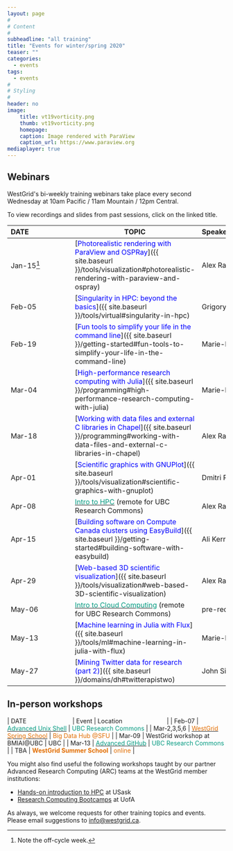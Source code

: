 ```yaml
---
layout: page
#
# Content
#
subheadline: "all training"
title: "Events for winter/spring 2020"
teaser: ""
categories:
  - events
tags:
  - events
#
# Styling
#
header: no
image:
    title: vt19vorticity.png
    thumb: vt19vorticity.png
    homepage:
    caption: Image rendered with ParaView
    caption_url: https://www.paraview.org
mediaplayer: true
---
```


<!-- For more information on each session, or to register, click on the links below. -->

<!-- ========================================================================================== -->

## Webinars

WestGrid's bi-weekly training webinars take place every second Wednesday at 10am Pacific / 11am Mountain
/ 12pm Central.

To view recordings and slides from past sessions, click on the linked title.

| DATE&nbsp;&nbsp;&nbsp;&nbsp;&nbsp;&nbsp;&nbsp;&nbsp;&nbsp;&nbsp;&nbsp;&nbsp;&nbsp;&nbsp;&nbsp;&nbsp;&nbsp;&nbsp;&nbsp;&nbsp;&nbsp; | TOPIC | Speaker&nbsp;&nbsp;&nbsp;&nbsp;&nbsp;&nbsp;&nbsp;&nbsp;&nbsp;&nbsp;&nbsp;&nbsp;&nbsp;&nbsp;&nbsp;&nbsp;&nbsp;&nbsp;&nbsp;&nbsp;&nbsp;&nbsp;&nbsp;&nbsp;&nbsp;&nbsp;&nbsp; |
| ------------- | --------------- | ----------------- |
| Jan-15[^1] | [<span style="color:blue">Photorealistic rendering with ParaView and OSPRay</span>]({{ site.baseurl }}/tools/visualization#photorealistic-rendering-with-paraview-and-ospray) | Alex Razoumov |
| Feb-05 | [<span style="color:blue">Singularity in HPC: beyond the basics</span>]({{ site.baseurl }}/tools/virtual#singularity-in-hpc) | Grigory Shamov |
| Feb-19 | [<span style="color:blue">Fun tools to simplify your life in the command line</span>]({{ site.baseurl }}/getting-started#fun-tools-to-simplify-your-life-in-the-command-line) | Marie-Hélène Burle |
| Mar-04 | [<span style="color:blue">High-performance research computing with Julia</span>]({{ site.baseurl }}/programming#high-performance-research-computing-with-julia) | Marie-Hélène Burle |
| Mar-18 | [<span style="color:blue">Working with data files and external C libraries in Chapel</span>]({{ site.baseurl }}/programming#working-with-data-files-and-external-c-libraries-in-chapel) | Alex Razoumov |
| Apr-01 | [<span style="color:blue">Scientific graphics with GNUPlot</span>]({{ site.baseurl }}/tools/visualization#scientific-graphics-with-gnuplot) | Dmitri Rozmanov |
| Apr-08 | [<span style="color:#049A80">Intro to HPC</span>](https://libcal.library.ubc.ca/calendar/vancouver/intro-hpc) (remote for UBC Research Commons) | Alex Razoumov |
| Apr-15 | [<span style="color:blue">Building software on Compute Canada clusters using EasyBuild</span>]({{ site.baseurl }}/getting-started#building-software-with-easybuild) | Ali Kerrache |
| Apr-29 | [<span style="color:blue">Web-based 3D scientific visualization</span>]({{ site.baseurl }}/tools/visualization#web-based-3D-scientific-visualization) | Alex Razoumov |
| May-06 | [<span style="color:#049A80">Intro to Cloud Computing</span>](https://libcal.library.ubc.ca/calendar/vancouver/intro-cc-cloud) (remote for UBC Research Commons) | pre-recorded |
| May-13 | [<span style="color:blue">Machine learning in Julia with Flux</span>]({{ site.baseurl }}/tools/ml#machine-learning-in-julia-with-flux) | Marie-Hélène Burle |
| May-27 | [<span style="color:blue">Mining Twitter data for research (part 2)</span>]({{ site.baseurl }}/domains/dh#twitterapistwo) | John Simpson |




[^1]: Note the off-cycle week.

<!-- John: Let's extend and finalize the Twitter workshop that I ran earlier. In particular I'll: -->
<!-- 1. Generalize what was shared previously so that they can grab even more content than before. -->
<!-- 2. Demonstrate how to use MongoDB as the backend repository for holding the data. -->
<!-- backup webinar: advanved Linux tools (Marie) -->

<!-- ========================================================================================== -->

## In-person workshops

| DATE&nbsp;&nbsp;&nbsp;&nbsp;&nbsp;&nbsp;&nbsp;&nbsp;&nbsp;&nbsp;&nbsp;&nbsp;&nbsp;&nbsp;&nbsp;&nbsp;&nbsp;&nbsp;&nbsp;&nbsp;&nbsp;&nbsp;&nbsp;&nbsp;&nbsp;&nbsp; | Event | Location&nbsp;&nbsp;&nbsp;&nbsp;&nbsp;&nbsp;&nbsp;&nbsp;&nbsp;&nbsp;&nbsp;&nbsp;&nbsp;&nbsp;&nbsp;&nbsp;&nbsp;&nbsp;&nbsp;&nbsp;&nbsp;&nbsp;&nbsp;&nbsp;&nbsp; |
| Feb-07 | [<span style="color:#049A80">Advanced Unix Shell</span>](https://libcal.library.ubc.ca/event/3540387) | <span style="color:#049A80">UBC Research Commons</span> |
| Mar-2,3,5,6 | [<span style="color:#E26D00">WestGrid Spring School</span>](https://www.eventbrite.ca/e/research-computing-workshops-simon-fraser-university-registration-88799572913) | <span style="color:#E26D00">Big Data Hub @SFU</span> |
| Mar-09 | WestGrid workshop at BMIAI@UBC | UBC |
| Mar-13 | [<span style="color:#049A80">Advanced GitHub</span>](https://libcal.library.ubc.ca/event/3540388) | <span style="color:#049A80">UBC Research Commons</span> |
| TBA | <span style="color:#E26D00"><b>WestGrid Summer School</b></span> | <span style="color:#E26D00">online</span> |

<!-- | Jun-07 | [3D Visualization for the Humanities](https://dhsi.org/course-offerings) | DHSI @UVic | -->
<!-- | Jun-08-12 | [Fundamentals of Programming for Human(s,ists)](https://dhsi.org/course-offerings) | DHSI @UVic | -->

You might also find useful the following workshops taught by our partner Advanced Research Computing
(ARC) teams at the WestGrid member institutions:

* [Hands-on introduction to HPC](https://wiki.usask.ca/x/OgExY) at USask
* [Research Computing Bootcamps](https://ist.ualberta.ca/blog/events/research-computing-bootcamps-are-back) at UofA

<!-- ========================================================================================== -->

As always, we welcome requests for other training topics and events. Please email suggestions to
info@westgrid.ca.
